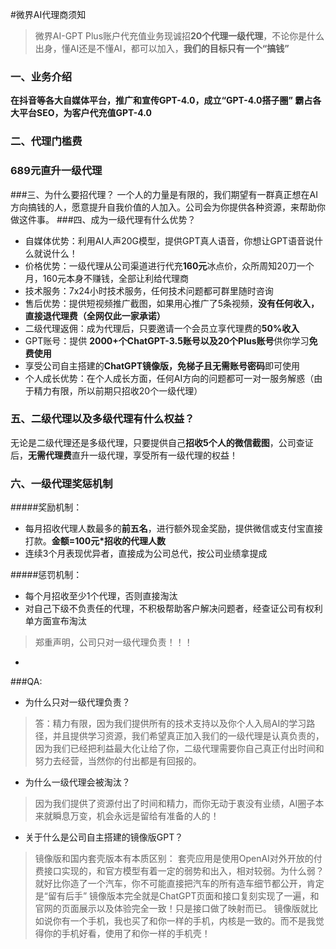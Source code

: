 #微界AI代理商须知

> 微界AI-GPT Plus账户代充值业务现诚招**20个代理一级代理**，不论你是什么出身，懂AI还是不懂AI，都可以加入，**我们的目标只有一个“搞钱”**

### 一、业务介绍    
   **在抖音等各大自媒体平台，推广和宣传GPT-4.0，成立“GPT-4.0搭子圈”   霸占各大平台SEO，为客户代充值GPT-4.0**

### 二、代理门槛费
### **689元**直升一级代理
###三、为什么要招代理？
一个人的力量是有限的，我们期望有一群真正想在AI方向搞钱的人，愿意提升自我价值的人加入。公司会为你提供各种资源，来帮助你做这件事。
###四、成为一级代理有什么优势？
- 自媒体优势：利用AI人声20G模型，提供GPT真人语音，你想让GPT语音说什么就说什么！
- 价格优势：一级代理从公司渠道进行代充**160元**冰点价，众所周知20刀一个月，160元本身不赚钱，全部让利给代理商
- 技术服务：7x24小时技术服务，任何技术问题都可群里随时咨询
- 售后优势：提供短视频推广截图，如果用心推广了5条视频，**没有任何收入，直接退代理费（全网仅此一家承诺）**
- 二级代理返佣：成为代理后，只要邀请一个会员立享代理费的**50%收入**
- GPT账号：提供 **2000+个ChatGPT-3.5账号以及20个Plus账号**供你学习**免费使用**
- 享受公司自主搭建的**ChatGPT镜像版，免梯子且无需账号密码**即可使用
- 个人成长优势：在个人成长方面，任何AI方向的问题都可一对一服务解惑（由于精力有限，所以前期只招收20个一级代理）

### 五、二级代理以及多级代理有什么权益？
无论是二级代理还是多级代理，只要提供自己**招收5个人的微信截图**，公司查证后，**无需代理费**直升一级代理，享受所有一级代理的权益！

### 六、一级代理奖惩机制
#####奖励机制：
- 每月招收代理人数最多的**前五名**，进行额外现金奖励，提供微信或支付宝直接打款。**金额=100元*招收的代理人数**  
- 连续3个月表现优异者，直接成为公司总代，按公司业绩拿提成
 
#####惩罚机制：
- 每个月招收至少1个代理，否则直接淘汰
- 对自己下级不负责任的代理，不积极帮助客户解决问题者，经查证公司有权利单方面宣布淘汰

> 郑重声明，公司只对一级代理负责！！！ 
-

###QA:
- 为什么只对一级代理负责？   

> 答：精力有限，因为我们提供所有的技术支持以及你个人入局AI的学习路径，并且提供学习资源，我们希望真正加入我们的一级代理是认真负责的，因为我们已经把利益最大化让给了你，二级代理需要你自己真正付出时间和努力去经营，当然你的付出都是有回报的。   

   
- 为什么一级代理会被淘汰？ 
 
> 因为我们提供了资源付出了时间和精力，而你无动于衷没有业绩，AI圈子本来就瞬息万变，机会永远是留给有准备的人的！ 

- 关于什么是公司自主搭建的镜像版GPT？   

>  镜像版和国内套壳版本有本质区别：
> 套壳应用是使用OpenAI对外开放的付费接口实现的，和官方模型有着一定的弱势和出入，相对较弱。为什么弱？就好比你造了一个汽车，你不可能直接把汽车的所有造车细节都公开，肯定是“留有后手”
> 镜像版本完全就是ChatGPT页面和接口复刻实现了一遍，和官网的页面展示以及体验完全一致！只是接口做了映射而已。
> 镜像版就比如说你有一个手机，我也买了和你一样的手机，内核是一致的。而不是我觉得你的手机好看，使用了和你一样的手机壳！



